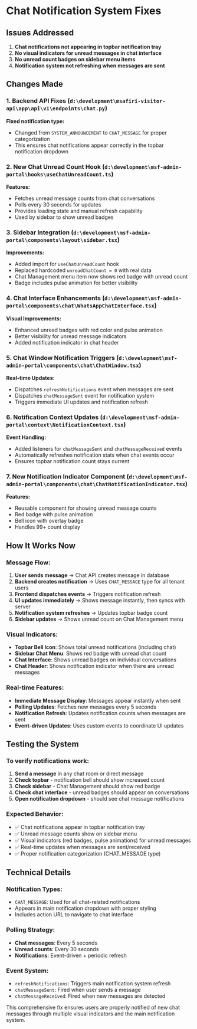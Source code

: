 # Chat Notification System Fixes

## Issues Addressed

1. **Chat notifications not appearing in topbar notification tray**
2. **No visual indicators for unread messages in chat interface**
3. **No unread count badges on sidebar menu items**
4. **Notification system not refreshing when messages are sent**

## Changes Made

### 1. Backend API Fixes (`d:\development\msafiri-visitor-api\app\api\v1\endpoints\chat.py`)

**Fixed notification type:**
- Changed from `SYSTEM_ANNOUNCEMENT` to `CHAT_MESSAGE` for proper categorization
- This ensures chat notifications appear correctly in the topbar notification dropdown

### 2. New Chat Unread Count Hook (`d:\development\msf-admin-portal\hooks\useChatUnreadCount.ts`)

**Features:**
- Fetches unread message counts from chat conversations
- Polls every 30 seconds for updates
- Provides loading state and manual refresh capability
- Used by sidebar to show unread badges

### 3. Sidebar Integration (`d:\development\msf-admin-portal\components\layout\sidebar.tsx`)

**Improvements:**
- Added import for `useChatUnreadCount` hook
- Replaced hardcoded `unreadChatCount = 0` with real data
- Chat Management menu item now shows red badge with unread count
- Badge includes pulse animation for better visibility

### 4. Chat Interface Enhancements (`d:\development\msf-admin-portal\components\chat\WhatsAppChatInterface.tsx`)

**Visual Improvements:**
- Enhanced unread badges with red color and pulse animation
- Better visibility for unread message indicators
- Added notification indicator in chat header

### 5. Chat Window Notification Triggers (`d:\development\msf-admin-portal\components\chat\ChatWindow.tsx`)

**Real-time Updates:**
- Dispatches `refreshNotifications` event when messages are sent
- Dispatches `chatMessageSent` event for notification system
- Triggers immediate UI updates and notification refresh

### 6. Notification Context Updates (`d:\development\msf-admin-portal\context\NotificationContext.tsx`)

**Event Handling:**
- Added listeners for `chatMessageSent` and `chatMessageReceived` events
- Automatically refreshes notification stats when chat events occur
- Ensures topbar notification count stays current

### 7. New Notification Indicator Component (`d:\development\msf-admin-portal\components\chat\ChatNotificationIndicator.tsx`)

**Features:**
- Reusable component for showing unread message counts
- Red badge with pulse animation
- Bell icon with overlay badge
- Handles 99+ count display

## How It Works Now

### Message Flow:
1. **User sends message** → Chat API creates message in database
2. **Backend creates notification** → Uses `CHAT_MESSAGE` type for all tenant users
3. **Frontend dispatches events** → Triggers notification refresh
4. **UI updates immediately** → Shows message instantly, then syncs with server
5. **Notification system refreshes** → Updates topbar badge count
6. **Sidebar updates** → Shows unread count on Chat Management menu

### Visual Indicators:
- **Topbar Bell Icon**: Shows total unread notifications (including chat)
- **Sidebar Chat Menu**: Shows red badge with unread chat count
- **Chat Interface**: Shows unread badges on individual conversations
- **Chat Header**: Shows notification indicator when there are unread messages

### Real-time Features:
- **Immediate Message Display**: Messages appear instantly when sent
- **Polling Updates**: Fetches new messages every 5 seconds
- **Notification Refresh**: Updates notification counts when messages are sent
- **Event-driven Updates**: Uses custom events to coordinate UI updates

## Testing the System

### To verify notifications work:
1. **Send a message** in any chat room or direct message
2. **Check topbar** - notification bell should show increased count
3. **Check sidebar** - Chat Management should show red badge
4. **Check chat interface** - unread badges should appear on conversations
5. **Open notification dropdown** - should see chat message notifications

### Expected Behavior:
- ✅ Chat notifications appear in topbar notification tray
- ✅ Unread message counts show on sidebar menu
- ✅ Visual indicators (red badges, pulse animations) for unread messages
- ✅ Real-time updates when messages are sent/received
- ✅ Proper notification categorization (CHAT_MESSAGE type)

## Technical Details

### Notification Types:
- `CHAT_MESSAGE`: Used for all chat-related notifications
- Appears in main notification dropdown with proper styling
- Includes action URL to navigate to chat interface

### Polling Strategy:
- **Chat messages**: Every 5 seconds
- **Unread counts**: Every 30 seconds  
- **Notifications**: Event-driven + periodic refresh

### Event System:
- `refreshNotifications`: Triggers main notification system refresh
- `chatMessageSent`: Fired when user sends a message
- `chatMessageReceived`: Fired when new messages are detected

This comprehensive fix ensures users are properly notified of new chat messages through multiple visual indicators and the main notification system.